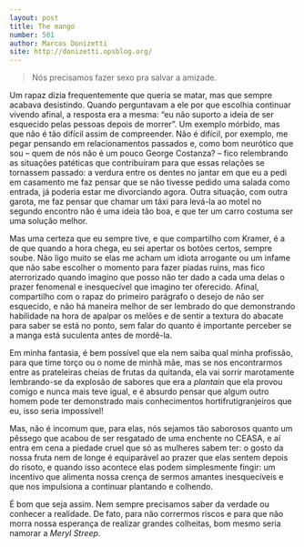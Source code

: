 ```yaml
---
layout: post
title: The mango
number: 501
author: Marcos Donizetti
site: http://donizetti.opsblog.org/
---
```


> Nós precisamos fazer sexo pra salvar a amizade.

Um rapaz dizia frequentemente que queria se matar, mas que sempre acabava desistindo. Quando perguntavam a ele por que escolhia continuar vivendo afinal, a resposta era a mesma: “eu não suporto a ideia de ser esquecido pelas pessoas depois de morrer”. Um exemplo mórbido, mas que não é tão difícil assim de compreender. Não é difícil, por exemplo, me pegar pensando em relacionamentos passados e, como bom neurótico que sou – quem de nós não é um pouco George Costanza? – fico relembrando as situações patéticas que contribuíram para que essas relações se tornassem passado: a verdura entre os dentes no jantar em que eu a pedi em casamento me faz pensar que se não tivesse pedido uma salada como entrada, já poderia estar me divorciando agora. Outra situação, com outra garota, me faz pensar que chamar um táxi para levá-la ao motel no segundo encontro não é uma ideia tão boa, e que ter um carro costuma ser uma solução melhor.

Mas uma certeza que eu sempre tive, e que compartilho com Kramer, é a de que quando a hora chega, eu sei apertar os botões certos, sempre soube. Não ligo muito se elas me acham um idiota arrogante ou um infame que não sabe escolher o momento para fazer piadas ruins, mas fico aterrorizado quando imagino que posso não ter dado a cada uma delas o prazer fenomenal e inesquecível que imagino ter oferecido. Afinal, compartilho com o rapaz do primeiro parágrafo o desejo de não ser esquecido, e não há maneira melhor de ser lembrado do que demonstrando habilidade na hora de apalpar os melões e de sentir a textura do abacate para saber se está no ponto, sem falar do quanto é importante perceber se a manga está suculenta antes de mordê-la.

Em minha fantasia, é bem possível que ela nem saiba qual minha profissão, para que time torço ou o nome de minhã mãe, mas se nos encontrarmos entre as prateleiras cheias de frutas da quitanda, ela vai sorrir marotamente lembrando-se da explosão de sabores que era a *plantain* que ela provou comigo e nunca mais teve igual, e é absurdo pensar que algum outro homem pode ter demonstrado mais conhecimentos hortifrutigranjeiros que eu, isso seria impossível!

Mas, não é incomum que, para elas, nós sejamos tão saborosos quanto um pêssego que acabou de ser resgatado de uma enchente no CEASA, e aí entra em cena a piedade cruel que só as mulheres sabem ter: o gosto da nossa fruta nem de longe é equiparável ao prazer que elas sentem depois do risoto, e quando isso acontece elas podem simplesmente fingir: um incentivo que alimenta nossa crença de sermos amantes inesquecíveis e que nos impulsiona a continuar plantando e colhendo.

É bom que seja assim. Nem sempre precisamos saber da verdade ou conhecer a realidade. De fato, para não corrermos riscos e para que não morra nossa esperança de realizar grandes colheitas, bom mesmo seria namorar a *Meryl Streep*.